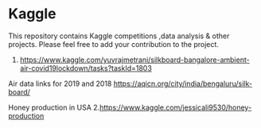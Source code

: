 # Kaggle
This repository contains Kaggle competitions ,data analysis  &amp; other projects.
Please feel free to add your contribution to the project.

1. https://www.kaggle.com/yuvrajmetrani/silkboard-bangalore-ambient-air-covid19lockdown/tasks?taskId=1803

Air data links for 2019 and 2018
https://aqicn.org/city/india/bengaluru/silk-board/

Honey production in USA
2.https://www.kaggle.com/jessicali9530/honey-production
